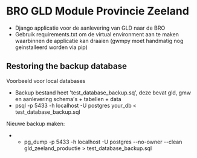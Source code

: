 # BRO GLD Module Provincie Zeeland

- Django applicatie voor de aanlevering van GLD naar de BRO
- Gebruik requirements.txt om de virtual environment aan te maken waarbinnen de applicatie kan draaien (gwmpy moet handmatig nog geinstalleerd worden via pip)

## Restoring the backup database
Voorbeeld voor local databases
- Backup bestand heet 'test_database_backup.sq', deze bevat gld, gmw en aanlevering schema's + tabellen + data
- psql -p 5433 -h localhost -U postgres your_db < test_database_backup.sql

Nieuwe backup maken:
- - pg_dump -p 5433 -h localhost -U postgres --no-owner --clean gld_zeeland_productie > test_database_backup.sql
